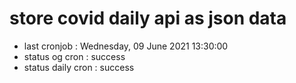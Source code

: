 # store covid daily api as json data

- last cronjob : Wednesday, 09 June 2021 13:30:00
- status og cron : success
- status daily cron : success
      
      